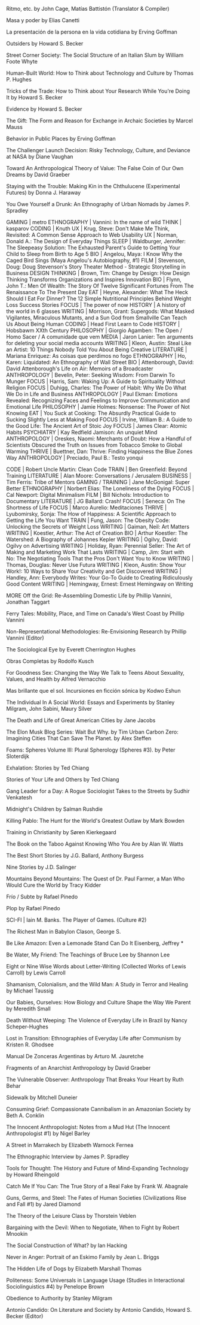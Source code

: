 
Ritmo, etc.
by John Cage, Matías Battistón (Translator & Compiler)

Masa y poder
by Elias Canetti

La presentación de la persona en la vida cotidiana
by Erving Goffman

Outsiders
by Howard S. Becker

Street Corner Society: The Social Structure of an Italian Slum
by William Foote Whyte

Human-Built World: How to Think about Technology and Culture
by Thomas P. Hughes

Tricks of the Trade: How to Think about Your Research While You're Doing It
by Howard S. Becker

Evidence
by Howard S. Becker

The Gift: The Form and Reason for Exchange in Archaic Societies
by Marcel Mauss

Behavior in Public Places
by Erving Goffman

The Challenger Launch Decision: Risky Technology, Culture, and Deviance at NASA
by Diane Vaughan

Toward An Anthropological Theory of Value: The False Coin of Our Own Dreams
by David Graeber

Staying with the Trouble: Making Kin in the Chthulucene
(Experimental Futures)
by Donna J. Haraway

You Owe Yourself a Drunk: An Ethnography of Urban Nomads
by James P. Spradley




GAMING | metro
ETHNOGRAPHY | Vannini: In the name of wild
THINK | kasparov
CODING | Knuth
UX | Krug, Steve: Don't Make Me Think, Revisited: A Common Sense Approach to Web Usability
UX | Norman, Donald A.: The Design of Everyday Things
SLEEP | Waldburger, Jennifer: The Sleepeasy Solution: The Exhausted Parent's Guide to Getting Your Child to Sleep from Birth to Age 5
BIO | Angelou, Maya: I Know Why the Caged Bird Sings (Maya Angelou's Autobiography, #1)
FILM | Stevenson, Doug: Doug Stevenson's Story Theater Method - Strategic Storytelling in Business
DESIGN THINKING | Brown, Tim: Change by Design: How Design Thinking Transforms Organizations and Inspires Innovation
BIO | Flynn, John T.: Men Of Wealth: The Story Of Twelve Significant Fortunes From The Renaissance To The Present Day
EAT | Heyne, Alexander: What The Heck Should I Eat For Dinner? The 12 Simple Nutritional Principles Behind Weight Loss Success Stories
FOCUS | The power of now
HISTORY | A history of the world in 6 glasses
WRITING | Morrison, Grant: Supergods: What Masked Vigilantes, Miraculous Mutants, and a Sun God from Smallville Can Teach Us About Being Human
CODING | Head First Learn to Code
HISTORY | Hobsbawm XXth Century
PHILOSOPHY | Giorgio Agamben: The Open / Homo Sacer / A comunidade que vem
MEDIA | Jaron Lanier: Ten arguments for deleting your social media accounts
WRITING | Kleon, Austin: Steal Like an Artist: 10 Things Nobody Told You About Being Creative
LITERATURE | Mariana Enriquez: As coisas que perdimos no fogo
ETHNOGRAPHY | Ho, Karen: Liquidated: An Ethnography of Wall Street
BIO | Attenborough, David: David Attenborough's Life on Air: Memoirs of a Broadcaster
ANTHROPOLOGY | Bevelin, Peter: Seeking Wisdom: From Darwin To Munger
FOCUS | Harris, Sam: Waking Up: A Guide to Spirituality Without Religion
FOCUS | Duhigg, Charles: The Power of Habit: Why We Do What We Do in Life and Business
ANTHROPOLOGY | Paul Ekman: Emotions Revealed: Recognizing Faces and Feelings to Improve Communication and Emotional Life
PHILOSOPHY | Jamie Holmes: Nonsense: The Power of Not Knowing 
EAT | You Suck at Cooking: The Absurdly Practical Guide to Sucking Slightly Less at Making Food
FOCUS | Irvine, William B.: A Guide to the Good Life: The Ancient Art of Stoic Joy
FOCUS | James Clear: Atomic Habits
PSYCHIATRY | Kay Redfield Jamison: An unquiet Mind
ANTHROPOLOGY | Oreskes, Naomi: Merchants of Doubt: How a Handful of Scientists Obscured the Truth on Issues from Tobacco Smoke to Global Warming
THRIVE | Buettner, Dan: Thrive: Finding Happiness the Blue Zones Way
ANTHROPOLOGY | Preciado, Paul B.: Testo yonqui

CODE | Robert Uncle Martin: Clean Code
TRAIN | Ben Greenfield: Beyond Training
LITERATURE | Alan Moore: Conversations / Jerusalem
BUSINESS | Tim Ferris: Tribe of Mentors
GAMING / TRAINING | Jane McGonigal: Super Better
ETHNOGRAPHY | Norbert Elias: The Loneliness of the Dying
FOCUS | Cal Newport: Digital Minimalism
FILM | Bill Nichols: Introduction to Documentary
LITERATURE | JG Ballard: Crash!
FOCUS | Seneca: On The Shortness of Life
FOCUS | Marco Aurelio: Meditaciones
THRIVE | Lyubomirsky, Sonja: The How of Happiness: A Scientific Approach to Getting the Life You Want
TRAIN | Fung, Jason: The Obesity Code: Unlocking the Secrets of Weight Loss
WRITING | Gaiman, Neil: Art Matters
WRITING | Koestler, Arthur: The Act of Creation
BIO | Arthur Koestler: The Watershed: A Biography of Johannes Kepler
WRITING | Ogilvy, David: Ogilvy on Advertising
WRITING | Holiday, Ryan: Perennial Seller: The Art of Making and Marketing Work That Lasts
WRITING | Camp, Jim: Start with No: The Negotiating Tools That the Pros Don't Want You to Know
WRITING | Thomas, Douglas: Never Use Futura
WRITING | Kleon, Austin: Show Your Work!: 10 Ways to Share Your Creativity and Get Discovered
WRITING | Handley, Ann: Everybody Writes: Your Go-To Guide to Creating Ridiculously Good Content
WRITING | Hemingway, Ernest: Ernest Hemingway on Writing

MORE
Off the Grid: Re-Assembling Domestic Life
by Phillip Vannini, Jonathan Taggart

Ferry Tales: Mobility, Place, and Time on Canada's West Coast
by Phillip Vannini

Non-Representational Methodologies: Re-Envisioning Research
by Phillip Vannini (Editor)

The Sociological Eye
by Everett Cherrington Hughes

Obras Completas
by Rodolfo Kusch

For Goodness Sex: Changing the Way We Talk to Teens About Sexuality, Values, and Health
by Alfred Vernacchio

Mas brillante que el sol. Incursiones en ficción sónica
by Kodwo Eshun

The Individual In A Social World: Essays and Experiments
by Stanley Milgram, John Sabini, Maury Silver

The Death and Life of Great American Cities
by Jane Jacobs


The Elon Musk Blog Series: Wait But Why. by Tim Urban
Carbon Zero: Imagining Cities That Can Save The Planet. by Alex Steffen

Foams: Spheres Volume III: Plural Spherology (Spheres #3). by Peter Sloterdijk

Exhalation: Stories
by Ted Chiang

Stories of Your Life and Others
by Ted Chiang

Gang Leader for a Day: A Rogue Sociologist Takes to the Streets
by Sudhir Venkatesh

Midnight's Children
by Salman Rushdie

Killing Pablo: The Hunt for the World's Greatest Outlaw
by Mark Bowden

Training in Christianity
by Søren Kierkegaard

The Book on the Taboo Against Knowing Who You Are
by Alan W. Watts

The Best Short Stories
by J.G. Ballard, Anthony Burgess

Nine Stories
by J.D. Salinger

Mountains Beyond Mountains: The Quest of Dr. Paul Farmer, a Man Who Would Cure the World
by Tracy Kidder

Frío / Subte
by Rafael Pinedo

Plop
by Rafael Pinedo

SCI-FI | Iain M. Banks. The Player of Games. (Culture #2)
	
The Richest Man in Babylon
Clason, George S.

Be Like Amazon: Even a Lemonade Stand Can Do It
Eisenberg, Jeffrey *

Be Water, My Friend: The Teachings of Bruce Lee
by Shannon Lee

Eight or Nine Wise Words about Letter-Writing (Collected Works of Lewis Carroll)
by Lewis Carroll

Shamanism, Colonialism, and the Wild Man: A Study in Terror and Healing
by Michael Taussig

Our Babies, Ourselves: How Biology and Culture Shape the Way We Parent
by Meredith Small 

Death Without Weeping: The Violence of Everyday Life in Brazil
by Nancy Scheper-Hughes

Lost in Transition: Ethnographies of Everyday Life after Communism
by Kristen R. Ghodsee

Manual De Zonceras Argentinas
by Arturo M. Jauretche

Fragments of an Anarchist Anthropology
by David Graeber

The Vulnerable Observer: Anthropology That Breaks Your Heart
by Ruth Behar 

Sidewalk
by Mitchell Duneier

Consuming Grief: Compassionate Cannibalism in an Amazonian Society
by Beth A. Conklin

The Innocent Anthropologist: Notes from a Mud Hut
(The Innocent Anthropologist #1)
by Nigel Barley 

A Street in Marrakech
by Elizabeth Warnock Fernea

The Ethnographic Interview
by James P. Spradley

Tools for Thought: The History and Future of Mind-Expanding Technology
by Howard Rheingold

Catch Me If You Can: The True Story of a Real Fake
by Frank W. Abagnale

Guns, Germs, and Steel: The Fates of Human Societies
(Civilizations Rise and Fall #1)
by Jared Diamond

The Theory of the Leisure Class
by Thorstein Veblen

Bargaining with the Devil: When to Negotiate, When to Fight
by Robert Mnookin

The Social Construction of What?
by Ian Hacking

Never in Anger: Portrait of an Eskimo Family
by Jean L. Briggs

The Hidden Life of Dogs
by Elizabeth Marshall Thomas

Politeness: Some Universals in Language Usage
(Studies in Interactional Sociolinguistics #4)
by Penelope Brown

Obedience to Authority
by Stanley Milgram

Antonio Candido: On Literature and Society
by Antonio Candido, Howard S. Becker (Editor)


